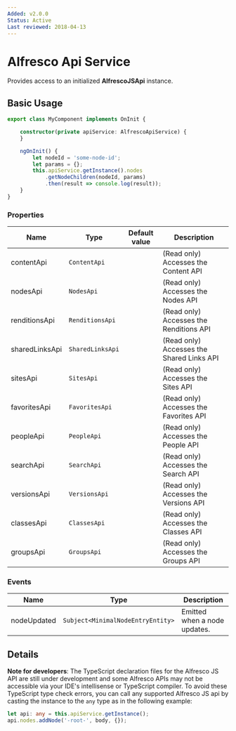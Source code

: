 ```yaml
---
Added: v2.0.0
Status: Active
Last reviewed: 2018-04-13
---
```


# Alfresco Api Service

Provides access to an initialized **AlfrescoJSApi** instance.

## Basic Usage

```ts
export class MyComponent implements OnInit {

    constructor(private apiService: AlfrescoApiService) {   
    }

    ngOnInit() {
        let nodeId = 'some-node-id';
        let params = {};
        this.apiService.getInstance().nodes
            .getNodeChildren(nodeId, params)
            .then(result => console.log(result));
    }
}
```

### Properties

| Name | Type | Default value | Description |
| ---- | ---- | ------------- | ----------- |
| contentApi | `ContentApi` |  | (Read only) Accesses the Content API |
| nodesApi | `NodesApi` |  | (Read only) Accesses the Nodes API |
| renditionsApi | `RenditionsApi` |  | (Read only) Accesses the Renditions API |
| sharedLinksApi | `SharedLinksApi` |  | (Read only) Accesses the Shared Links API |
| sitesApi | `SitesApi` |  | (Read only) Accesses the Sites API |
| favoritesApi | `FavoritesApi` |  | (Read only) Accesses the Favorites API |
| peopleApi | `PeopleApi` |  | (Read only) Accesses the People API |
| searchApi | `SearchApi` |  | (Read only) Accesses the Search API |
| versionsApi | `VersionsApi` |  | (Read only) Accesses the Versions API |
| classesApi | `ClassesApi` |  | (Read only) Accesses the Classes API |
| groupsApi | `GroupsApi` |  | (Read only) Accesses the Groups API |

### Events

| Name | Type | Description |
| ---- | ---- | ----------- |
| nodeUpdated | `Subject<MinimalNodeEntryEntity>` | Emitted when a node updates. |

## Details

**Note for developers**: The TypeScript declaration files for the Alfresco JS API
are still under development and some Alfresco APIs may not be accessible
via your IDE's intellisense or TypeScript compiler. 
To avoid these TypeScript type check errors, you can call any supported 
Alfresco JS api by casting the instance to the `any` type as in the following example:

```ts
let api: any = this.apiService.getInstance();
api.nodes.addNode('-root-', body, {});
```
